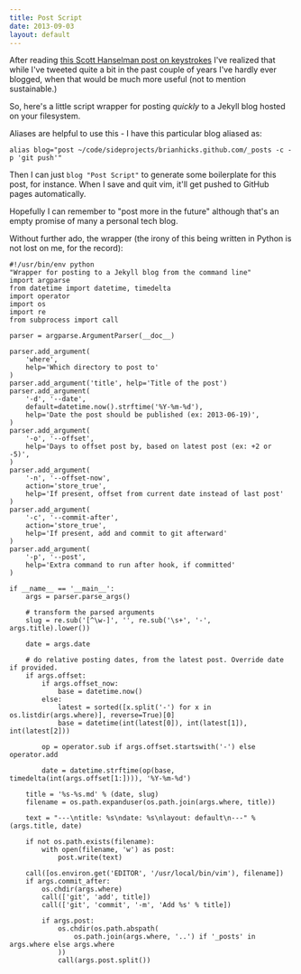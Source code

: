 ```yaml
---
title: Post Script
date: 2013-09-03
layout: default
---
```

After reading [this Scott Hanselman post on
keystrokes](http://www.hanselman.com/blog/DoTheyDeserveTheGiftOfYourKeystrokes.aspx)
I've realized that while I've tweeted quite a bit in the past couple of years
I've hardly ever blogged, when that would be much more useful (not to mention
sustainable.)

So, here's a little script wrapper for posting *quickly* to a Jekyll blog
hosted on your filesystem.

Aliases are helpful to use this - I have this particular blog aliased as:

    alias blog="post ~/code/sideprojects/brianhicks.github.com/_posts -c -p 'git push'"

Then I can just `blog "Post Script"` to generate some boilerplate for this
post, for instance. When I save and quit vim, it'll get pushed to GitHub pages
automatically.

Hopefully I can remember to "post more in the future" although that's an empty
promise of many a personal tech blog.

Without further ado, the wrapper (the irony of this being written in Python is
not lost on me, for the record):

    #!/usr/bin/env python
    "Wrapper for posting to a Jekyll blog from the command line"
    import argparse
    from datetime import datetime, timedelta
    import operator
    import os
    import re
    from subprocess import call

    parser = argparse.ArgumentParser(__doc__)

    parser.add_argument(
        'where',
        help='Which directory to post to'
    )
    parser.add_argument('title', help='Title of the post')
    parser.add_argument(
        '-d', '--date',
        default=datetime.now().strftime('%Y-%m-%d'),
        help='Date the post should be published (ex: 2013-06-19)',
    )
    parser.add_argument(
        '-o', '--offset',
        help='Days to offset post by, based on latest post (ex: +2 or -5)',
    )
    parser.add_argument(
        '-n', '--offset-now',
        action='store_true',
        help='If present, offset from current date instead of last post'
    )
    parser.add_argument(
        '-c', '--commit-after',
        action='store_true',
        help='If present, add and commit to git afterward'
    )
    parser.add_argument(
        '-p', '--post',
        help='Extra command to run after hook, if committed'
    )

    if __name__ == '__main__':
        args = parser.parse_args()

        # transform the parsed arguments
        slug = re.sub('[^\w-]', '', re.sub('\s+', '-', args.title).lower())

        date = args.date

        # do relative posting dates, from the latest post. Override date if provided.
        if args.offset:
            if args.offset_now:
                base = datetime.now()
            else:
                latest = sorted([x.split('-') for x in os.listdir(args.where)], reverse=True)[0]
                base = datetime(int(latest[0]), int(latest[1]), int(latest[2]))

            op = operator.sub if args.offset.startswith('-') else operator.add

            date = datetime.strftime(op(base, timedelta(int(args.offset[1:]))), '%Y-%m-%d')

        title = '%s-%s.md' % (date, slug)
        filename = os.path.expanduser(os.path.join(args.where, title))

        text = "---\ntitle: %s\ndate: %s\nlayout: default\n---" % (args.title, date)

        if not os.path.exists(filename):
            with open(filename, 'w') as post:
                post.write(text)

        call([os.environ.get('EDITOR', '/usr/local/bin/vim'), filename])
        if args.commit_after:
            os.chdir(args.where)
            call(['git', 'add', title])
            call(['git', 'commit', '-m', 'Add %s' % title])

            if args.post:
                os.chdir(os.path.abspath(
                    os.path.join(args.where, '..') if '_posts' in args.where else args.where
                ))
                call(args.post.split())
